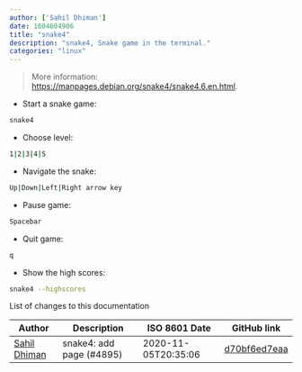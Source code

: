 ```yaml
---
author: ['Sahil Dhiman']
date: 1604604906
title: "snake4"
description: "snake4, Snake game in the terminal."
categories: "linux"
---
```

> More information: <https://manpages.debian.org/snake4/snake4.6.en.html>.

- Start a snake game:

```bash
snake4
```

- Choose level:

```bash
1|2|3|4|5
```

- Navigate the snake:

```bash
Up|Down|Left|Right arrow key
```

- Pause game:

```bash
Spacebar
```

- Quit game:

```bash
q
```

- Show the high scores:

```bash
snake4 --highscores
```
List of changes to this documentation


Author | Description | ISO 8601 Date | GitHub link
------|-----|-----|-----
[Sahil Dhiman](mailto:52946452+sahilister@users.noreply.github.com) | snake4: add page (#4895) | 2020-11-05T20:35:06 | [d70bf6ed7eaa](https://github.com/tldr-pages/tldr/commit/d70bf6ed7eaac0c124e089153b64400c721c7f26)


